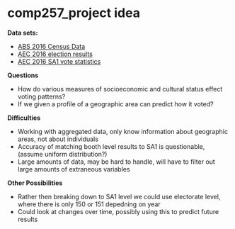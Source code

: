 # comp257_project idea
**Data sets:**
* [ABS 2016 Census Data](https://datapacks.censusdata.abs.gov.au/datapacks/)
* [AEC 2016 election results](https://results.aec.gov.au/24310/Website/HouseDownloadsMenu-24310-Csv.htm)
* [AEC 2016 SA1 vote statistics](https://www.aec.gov.au/Elections/Federal_Elections/2016/downloads.htm)

**Questions**
* How do various measures of socioeconomic and cultural status effect voting patterns?
* If we given a profile of a geographic area can predict how it voted?

**Difficulties**
* Working with aggregated data, only know information about geographic areas, not about individuals
* Accuracy of matching booth level results to SA1 is questionable, (assume uniform distribution?)
* Large amounts of data, may be hard to handle, will have to filter out large amounts of extraneous variables

**Other Possibilities**
* Rather then breaking down to SA1 level we could use electorate level, where there is only 150 or 151 depedning on year
* Could look at changes over time, possibly using this to predict future results
